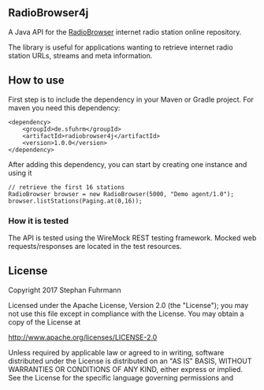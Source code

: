 ## RadioBrowser4j

A Java API for the [RadioBrowser](http://www.radio-browser.info)
internet radio station online repository.

The library is useful for applications wanting to retrieve
internet radio station URLs, streams and meta information.

## How to use

First step is to include the dependency in your Maven or
Gradle project. 
For maven you need this dependency:

    <dependency>
        <groupId>de.sfuhrm</groupId>
        <artifactId>radiobrowser4j</artifactId>
        <version>1.0.0</version>
    </dependency>

After adding this dependency, you can start
by creating one instance and using it

    // retrieve the first 16 stations
    RadioBrowser browser = new RadioBrowser(5000, "Demo agent/1.0");
    browser.listStations(Paging.at(0,16));

### How it is tested

The API is tested using the WireMock REST testing
framework. Mocked web requests/responses are
located in the test resources.

## License

Copyright 2017 Stephan Fuhrmann

Licensed under the Apache License, Version 2.0 (the "License");
you may not use this file except in compliance with the License.
You may obtain a copy of the License at

http://www.apache.org/licenses/LICENSE-2.0

Unless required by applicable law or agreed to in writing, software
distributed under the License is distributed on an "AS IS" BASIS,
WITHOUT WARRANTIES OR CONDITIONS OF ANY KIND, either express or implied.
See the License for the specific language governing permissions and
